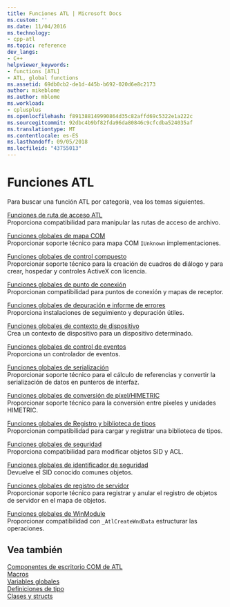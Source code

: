 ```yaml
---
title: Funciones ATL | Microsoft Docs
ms.custom: ''
ms.date: 11/04/2016
ms.technology:
- cpp-atl
ms.topic: reference
dev_langs:
- C++
helpviewer_keywords:
- functions [ATL]
- ATL, global functions
ms.assetid: 69db0cb2-de1d-445b-b692-020d6e8c2173
author: mikeblome
ms.author: mblome
ms.workload:
- cplusplus
ms.openlocfilehash: f891388149990864d35c82affd69c5322e1a222c
ms.sourcegitcommit: 92dbc4b9bf82fda96da80846c9cfcdba524035af
ms.translationtype: MT
ms.contentlocale: es-ES
ms.lasthandoff: 09/05/2018
ms.locfileid: "43755013"
---
```

# <a name="atl-functions"></a>Funciones ATL

Para buscar una función ATL por categoría, vea los temas siguientes.

[Funciones de ruta de acceso ATL](../../atl/reference/com-map-global-functions.md)  
Proporciona compatibilidad para manipular las rutas de acceso de archivo.

[Funciones globales de mapa COM](../../atl/reference/com-map-global-functions.md)  
Proporcionar soporte técnico para mapa COM `IUnknown` implementaciones.

[Funciones globales de control compuesto](../../atl/reference/composite-control-global-functions.md)  
Proporcionar soporte técnico para la creación de cuadros de diálogo y para crear, hospedar y controles ActiveX con licencia.

[Funciones globales de punto de conexión](../../atl/reference/connection-point-global-functions.md)  
Proporcionan compatibilidad para puntos de conexión y mapas de receptor.

[Funciones globales de depuración e informe de errores](../../atl/reference/debugging-and-error-reporting-global-functions.md)  
Proporciona instalaciones de seguimiento y depuración útiles.

[Funciones globales de contexto de dispositivo](../../atl/reference/device-context-global-functions.md)  
Crea un contexto de dispositivo para un dispositivo determinado.

[Funciones globales de control de eventos](../../atl/reference/event-handling-global-functions.md)  
Proporciona un controlador de eventos.

[Funciones globales de serialización](../../atl/reference/marshaling-global-functions.md)  
Proporcionar soporte técnico para el cálculo de referencias y convertir la serialización de datos en punteros de interfaz.

[Funciones globales de conversión de píxel/HIMETRIC](../../atl/reference/pixel-himetric-conversion-global-functions.md)  
Proporcionar soporte técnico para la conversión entre píxeles y unidades HIMETRIC.

[Funciones globales de Registro y biblioteca de tipos](../../atl/reference/registry-and-typelib-global-functions.md)  
Proporcionan compatibilidad para cargar y registrar una biblioteca de tipos.

[Funciones globales de seguridad](../../atl/reference/security-global-functions.md)  
Proporciona compatibilidad para modificar objetos SID y ACL.

[Funciones globales de identificador de seguridad](../../atl/reference/security-identifier-global-functions.md)  
Devuelve el SID conocido comunes objetos.

[Funciones globales de registro de servidor](../../atl/reference/server-registration-global-functions.md)  
Proporcionar soporte técnico para registrar y anular el registro de objetos de servidor en el mapa de objetos.

[Funciones globales de WinModule](../../atl/reference/winmodule-global-functions.md)  
Proporcionar compatibilidad con `_AtlCreateWndData` estructurar las operaciones.

## <a name="see-also"></a>Vea también

[Componentes de escritorio COM de ATL](../../atl/atl-com-desktop-components.md)   
[Macros](../../atl/reference/atl-macros.md)   
[Variables globales](../../atl/reference/atl-global-variables.md)   
[Definiciones de tipo](../../atl/reference/atl-typedefs.md)   
[Clases y structs](../../atl/reference/atl-classes.md)
